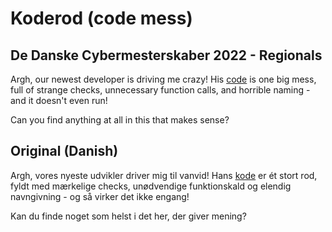 # Koderod (code mess)

## De Danske Cybermesterskaber 2022 - Regionals

Argh, our newest developer is driving me crazy! His [code](koderod) is one big mess, full of strange checks, unnecessary function calls, and horrible naming - and it doesn't even run!

Can you find anything at all in this that makes sense?


## Original (Danish)

Argh, vores nyeste udvikler driver mig til vanvid! Hans [kode](koderod) er ét stort rod, fyldt med mærkelige checks, unødvendige funktionskald og elendig navngivning - og så virker det ikke engang!

Kan du finde noget som helst i det her, der giver mening?
